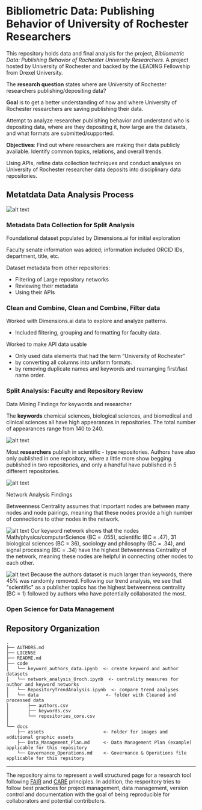 # Bibliometric Data: Publishing Behavior of University of Rochester Researchers

This repository holds data and final analysis for the project, *Bibliometric Data: Publishing Behavior of Rochester University Researchers*. A project hosted by University of Rochester and backed by the LEADING Fellowship from Drexel University.

The **research question** states where are University of Rochester researchers publishing/depositing data?

**Goal** is to get a better understanding of how and where University of Rochester researchers are saving publishing their data.

Attempt to analyze researcher publishing behavior and understand who is depositing data, where are they depositing it, how large are the datasets, and what formats are submitted/supported.

**Objectives**: Find out where researchers are making their data publicly available. Identify common topics, relations, and overall trends.

Using APIs, refine data collection techniques and conduct analyses on University of Rochester researcher data deposits into disciplinary data repositories. 

## Metatdata Data Analysis Process
![alt text](docs/assets/metadata_process.png "Metatdata Data Analysis Process")


### Metadata Data Collection for Split Analysis

Foundational dataset populated by Dimensions.ai for initial exploration

Faculty senate information was added; information included ORCID IDs, department, title, etc.

Dataset metadata from other repositories:
- Filtering of Large repository networks
- Reviewing their metadata
- Using their APIs

### Clean and Combine, Clean and Combine, Filter data

Worked with Dimensions.ai data to explore and analyze patterns.
- Included filtering, grouping and formatting for faculty data.

Worked to make API data usable
- Only used data elements that had the term “University of Rochester”
- by converting all columns into uniform formats. 
- by removing duplicate names and keywords and rearranging first/last name order.

### Split Analysis: Faculty and Repository Review

Data Mining Findings for keywords and researcher 

The **keywords** chemical sciences, biological sciences, and biomedical and clinical sciences all have high appearances in repositories. The total number of appearances range from 140 to 240. 

![alt text](docs/assets/keywordTopicsPerRepository.png "Keywords Trends")

Most **researchers** publish in scientific - type repositories. Authors have also only published in one repository, where a little more show begging published in two repositories, and only a handful have published in 5 different repositories. 

![alt text](docs/assets/publishersUsingKeywords.png "Authors Trend")

Network Analysis Findings

Betweenness Centrality assumes that important nodes are between many nodes and node pairings, meaning that these nodes provide a high number of connections to other nodes in the network.  

![alt text](docs/assets/keyword_betweennessCentrality.png "Keywords Network, BC")
Our keyword network shows that the nodes Math/physics/computerScience (BC = .055), scientific (BC = .47), 31 biological sciences (BC = 36), sociology and philosophy (BC = .34), and signal processing (BC = .34) have the highest Betweenness Centrality of the network, meaning these nodes are helpful in connecting other nodes to each other.

![alt text](docs/assets/authors_betweennessCentrality.png "Authors Network, BC")
Because the authors dataset is much larger than keywords, there 45% was randomly removed. Following our trend analysis, we see that "scientific" as a publisher topics has the highest betweenness centrality (BC = 1) followed by authors who have potentially collaborated the most.

### Open Science for Data Management

## Repository Organization

```
.
├── AUTHORS.md
├── LICENSE
├── README.md
├── code
│   └── keyword_authors_data.ipynb  <- create keyword and author datasets
│   └── network_analysis_Uroch.ipynb  <- centrality measures for author and keyword networks
│   └── RepositoryTrendAnalysis.ipynb  <- compare trend analyses
│   └── data                         <- folder with Cleaned and processed data
│       ├── authors.csv
│       ├── keywords.csv
│       └── repositories_core.csv
│              
└── docs                           
    ├── assets                      <- Folder for images and additional graphic assets
    ├── Data_Management_Plan.md     <- Data Management Plan (example) applicable for this repository
    └── Governance_Operations.md    <- Governance & Operations file applicable for this repsitory
```
---

The repository aims to represent a well structured page for a research tool following [FAIR](https://www.go-fair.org/fair-principles/) and [CARE](https://static1.squarespace.com/static/5d3799de845604000199cd24/t/5da9f4479ecab221ce848fb2/1571419335217/CARE+Principles_One+Pagers+FINAL_Oct_17_2019.pdf) principles. In addition, the resporitory tries to follow best practices for project management, data management, version control and documentation with the goal of being reproducible for collaborators and potential contributors.
